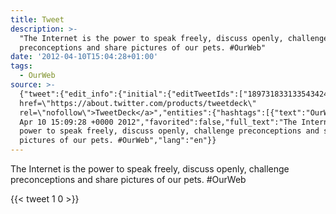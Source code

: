 ```yaml
---
title: Tweet
description: >-
  "The Internet is the power to speak freely, discuss openly, challenge
  preconceptions and share pictures of our pets. #OurWeb"
date: '2012-04-10T15:04:28+01:00'
tags:
  - OurWeb
source: >-
  {"tweet":{"edit_info":{"initial":{"editTweetIds":["189731833133543424"],"editableUntil":"2012-04-10T16:09:28.723Z","editsRemaining":"5","isEditEligible":true}},"retweeted":false,"source":"<a
  href=\"https://about.twitter.com/products/tweetdeck\"
  rel=\"nofollow\">TweetDeck</a>","entities":{"hashtags":[{"text":"OurWeb","indices":["116","123"]}],"symbols":[],"user_mentions":[],"urls":[]},"display_text_range":["0","123"],"favorite_count":"1","id_str":"189731833133543424","truncated":false,"retweet_count":"0","id":"189731833133543424","created_at":"Tue
  Apr 10 15:09:28 +0000 2012","favorited":false,"full_text":"The Internet is the
  power to speak freely, discuss openly, challenge preconceptions and share
  pictures of our pets. #OurWeb","lang":"en"}}
---
```

The Internet is the power to speak freely, discuss openly, challenge preconceptions and share pictures of our pets. #OurWeb
    
{{< tweet 1 0 >}}
    
